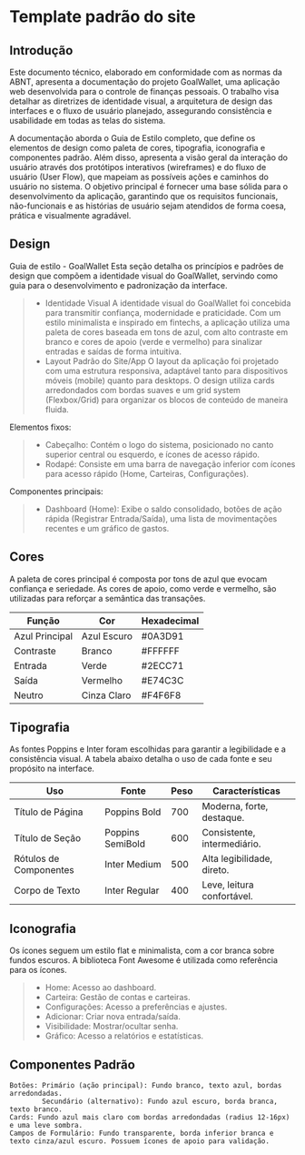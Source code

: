 # Template padrão do site

## Introdução
Este documento técnico, elaborado em conformidade com as normas da ABNT, apresenta a documentação do projeto GoalWallet, uma aplicação web desenvolvida para o controle de finanças pessoais. O trabalho visa detalhar as diretrizes de identidade visual, a arquitetura de design das interfaces e o fluxo de usuário planejado, assegurando consistência e usabilidade em todas as telas do sistema.

A documentação aborda o Guia de Estilo completo, que define os elementos de design como paleta de cores, tipografia, iconografia e componentes padrão. Além disso, apresenta a visão geral da interação do usuário através dos protótipos interativos (wireframes) e do fluxo de usuário (User Flow), que mapeiam as possíveis ações e caminhos do usuário no sistema. O objetivo principal é fornecer uma base sólida para o desenvolvimento da aplicação, garantindo que os requisitos funcionais, não-funcionais e as histórias de usuário sejam atendidos de forma coesa, prática e visualmente agradável.

## Design
Guia de estilo - GoalWallet
Esta seção detalha os princípios e padrões de design que compõem a identidade visual do GoalWallet, servindo como guia para o desenvolvimento e padronização da interface.
> - Identidade Visual
A identidade visual do GoalWallet foi concebida para transmitir confiança, modernidade e praticidade. Com um estilo minimalista e inspirado em fintechs, a aplicação utiliza uma paleta de cores baseada em tons de azul, com alto contraste em branco e cores de apoio (verde e vermelho) para sinalizar entradas e saídas de forma intuitiva.
> - Layout Padrão do Site/App
O layout da aplicação foi projetado com uma estrutura responsiva, adaptável tanto para dispositivos móveis (mobile) quanto para desktops. O design utiliza cards arredondados com bordas suaves e um grid system (Flexbox/Grid) para organizar os blocos de conteúdo de maneira fluida.

Elementos fixos:

> - Cabeçalho: Contém o logo do sistema, posicionado no canto superior central ou esquerdo, e ícones de acesso rápido.
> - Rodapé: Consiste em uma barra de navegação inferior com ícones para acesso rápido (Home, Carteiras, Configurações).

Componentes principais:
> - Dashboard (Home): Exibe o saldo consolidado, botões de ação rápida (Registrar Entrada/Saída), uma lista de movimentações recentes e um gráfico de gastos.

## Cores
A paleta de cores principal é composta por tons de azul que evocam confiança e seriedade. As cores de apoio, como verde e vermelho, são utilizadas para reforçar a semântica das transações.

|Função         |Cor         |Hexadecimal |
|---------------|------------|------------|
|Azul Principal |Azul Escuro |#0A3D91     |
|Contraste      |Branco      |#FFFFFF     |
|Entrada        |Verde       |#2ECC71     |
|Saída          |Vermelho    |#E74C3C     |
|Neutro         |Cinza Claro |#F4F6F8     |

## Tipografia

As fontes Poppins e Inter foram escolhidas para garantir a legibilidade e a consistência visual. A tabela abaixo detalha o uso de cada fonte e seu propósito na interface.

|Uso                    |Fonte             |Peso |Características             |
|-----------------------|------------------|-----|----------------------------|
|Título de Página       |Poppins Bold      |700  |Moderna, forte, destaque.   |
|Título de Seção        |Poppins SemiBold  |600  |Consistente, intermediário. |
|Rótulos de Componentes |Inter Medium      |500  |Alta legibilidade, direto.  |
|Corpo de Texto         |Inter Regular     |400  |Leve, leitura confortável.  |

## Iconografia
Os ícones seguem um estilo flat e minimalista, com a cor branca sobre fundos escuros. A biblioteca Font Awesome é utilizada como referência para os ícones.

> - Home: Acesso ao dashboard.
> - Carteira: Gestão de contas e carteiras.
> - Configurações: Acesso a preferências e ajustes.
> - Adicionar: Criar nova entrada/saída.
> - Visibilidade: Mostrar/ocultar senha.
> - Gráfico: Acesso a relatórios e estatísticas.

## Componentes Padrão
	Botões:	Primário (ação principal): Fundo branco, texto azul, bordas arredondadas.
         	Secundário (alternativo): Fundo azul escuro, borda branca, texto branco.
	Cards: Fundo azul mais claro com bordas arredondadas (radius 12-16px) e uma leve sombra.
	Campos de Formulário: Fundo transparente, borda inferior branca e texto cinza/azul escuro. Possuem ícones de apoio para validação.






